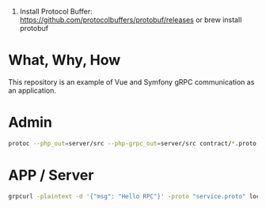 1. Install Protocol Buffer: https://github.com/protocolbuffers/protobuf/releases or brew install protobuf

# What, Why, How

This repository is an example of Vue and Symfony gRPC communication as an application.

# Admin
```bash
protoc --php_out=server/src --php-grpc_out=server/src contract/*.proto
```

# APP / Server
```bash
grpcurl -plaintext -d '{"msg": "Hello RPC"}' -proto "service.proto" localhost:50051 service.Echo/Ping
```
